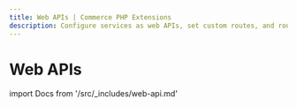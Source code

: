 ```yaml
---
title: Web APIs | Commerce PHP Extensions
description: Configure services as web APIs, set custom routes, and route web API requests.
---
```


# Web APIs

import Docs from '/src/_includes/web-api.md'

<Docs />
